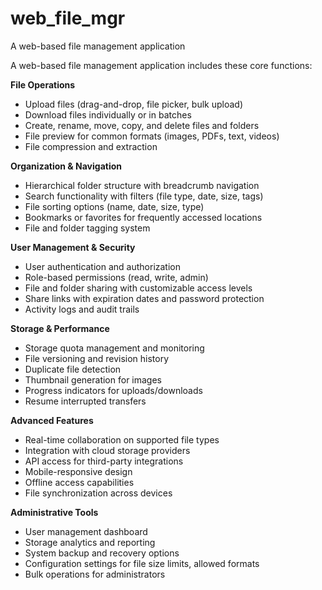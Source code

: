 # web_file_mgr
A web-based file management application

A web-based file management application includes these core functions:

**File Operations**
- Upload files (drag-and-drop, file picker, bulk upload)
- Download files individually or in batches
- Create, rename, move, copy, and delete files and folders
- File preview for common formats (images, PDFs, text, videos)
- File compression and extraction

**Organization & Navigation**
- Hierarchical folder structure with breadcrumb navigation
- Search functionality with filters (file type, date, size, tags)
- File sorting options (name, date, size, type)
- Bookmarks or favorites for frequently accessed locations
- File and folder tagging system

**User Management & Security**
- User authentication and authorization
- Role-based permissions (read, write, admin)
- File and folder sharing with customizable access levels
- Share links with expiration dates and password protection
- Activity logs and audit trails

**Storage & Performance**
- Storage quota management and monitoring
- File versioning and revision history
- Duplicate file detection
- Thumbnail generation for images
- Progress indicators for uploads/downloads
- Resume interrupted transfers

**Advanced Features**
- Real-time collaboration on supported file types
- Integration with cloud storage providers
- API access for third-party integrations
- Mobile-responsive design
- Offline access capabilities
- File synchronization across devices

**Administrative Tools**
- User management dashboard
- Storage analytics and reporting
- System backup and recovery options
- Configuration settings for file size limits, allowed formats
- Bulk operations for administrators

